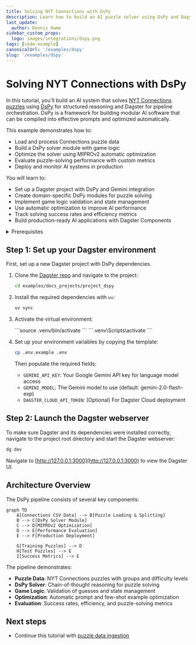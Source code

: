 ```yaml
---
title: Solving NYT Connections with DsPy
description: Learn how to build an AI puzzle solver using DsPy and Dagster
last_update:
  author: Dennis Hume
sidebar_custom_props:
  logo: images/integrations/dspy.png
tags: [code-example]
canonicalUrl: '/examples/dspy'
slug: '/examples/dspy'
---
```


# Solving NYT Connections with DsPy

In this tutorial, you'll build an AI system that solves [NYT Connections puzzles](https://www.nytimes.com/games/connections) using [DsPy](https://dspy.ai/) for structured reasoning and Dagster for pipeline orchestration. DsPy is a framework for building modular AI software that can be compiled into effective prompts and optimized automatically.

This example demonstrates how to:

- Load and process Connections puzzle data
- Build a DsPy solver module with game logic
- Optimize the solver using MIPROv2 automatic optimization
- Evaluate puzzle-solving performance with custom metrics
- Deploy and monitor AI systems in production

You will learn to:

- Set up a Dagster project with DsPy and Gemini integration
- Create domain-specific DsPy modules for puzzle solving
- Implement game logic validation and state management
- Use automatic optimization to improve AI performance
- Track solving success rates and efficiency metrics
- Build production-ready AI applications with Dagster Components

<details>
  <summary>Prerequisites</summary>

To follow the steps in this guide, you'll need:

- Basic Python knowledge
- Python 3.9+ installed on your system. Refer to the [Installation guide](/getting-started/installation) for information.
- Understanding of language models and AI pipelines
- A Google Gemini API key (get one at [Google AI Studio](https://aistudio.google.com/))
- Familiarity with puzzle-solving and game logic
- Basic knowledge of the NYT Connections puzzle format

</details>

## Step 1: Set up your Dagster environment

First, set up a new Dagster project with DsPy dependencies.

1. Clone the [Dagster repo](https://github.com/dagster-io/dagster) and navigate to the project:

   ```bash
   cd examples/docs_projects/project_dspy
   ```

2. Install the required dependencies with `uv`:

   ```bash
   uv sync
   ```

3. Activate the virtual environment:

   <Tabs>
     <TabItem value="macos" label="MacOS">
       ```source .venv/bin/activate ```
     </TabItem>
     <TabItem value="windows" label="Windows">
       ```.venv\Scripts\activate ```
     </TabItem>
   </Tabs>

4. Set up your environment variables by copying the template:

   ```bash
   cp .env.example .env
   ```

   Then populate the required fields:

   - `GEMINI_API_KEY`: Your Google Gemini API key for language model access
   - `GEMINI_MODEL`: The Gemini model to use (default: gemini-2.0-flash-exp)
   - `DAGSTER_CLOUD_API_TOKEN`: (Optional) For Dagster Cloud deployment

## Step 2: Launch the Dagster webserver

To make sure Dagster and its dependencies were installed correctly, navigate to the project root directory and start the Dagster webserver:

```bash
dg dev
```

Navigate to [http://127.0.0.1:3000](http://127.0.0.1:3000) to view the Dagster UI.

## Architecture Overview

The DsPy pipeline consists of several key components:

```mermaid
graph TD
    A[Connections CSV Data] --> B[Puzzle Loading & Splitting]
    B --> C[DsPy Solver Module]
    C --> D[MIPROv2 Optimization]
    D --> E[Performance Evaluation]
    E --> F[Production Deployment]

    G[Training Puzzles] --> D
    H[Test Puzzles] --> E
    I[Success Metrics] --> E
```

The pipeline demonstrates:

- **Puzzle Data**: NYT Connections puzzles with groups and difficulty levels
- **DsPy Solver**: Chain-of-thought reasoning for puzzle solving
- **Game Logic**: Validation of guesses and state management
- **Optimization**: Automatic prompt and few-shot example optimization
- **Evaluation**: Success rates, efficiency, and puzzle-solving metrics

## Next steps

- Continue this tutorial with [puzzle data ingestion](/examples/full-pipelines/dspy/data-ingestion)
